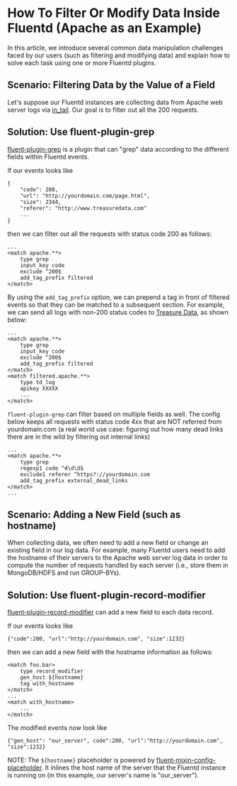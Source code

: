 # How To Filter Or Modify Data Inside Fluentd (Apache as an Example)

In this article, we introduce several common data manipulation challenges faced by our users (such as filtering and modifying data) and explain how to solve each task using one or more Fluentd plugins.

## Scenario: Filtering Data by the Value of a Field

Let's suppose our Fluentd instances are collecting data from Apache web server logs via [in_tail](in_tail). Our goal is to filter out all the 200 requests.

## Solution: Use fluent-plugin-grep

[fluent-plugin-grep](https://github.com/sonots/fluent-plugin-grep) is a plugin that can "grep" data according to the different fields within Fluentd events.

If our events looks like

    
    {
        "code": 200,
        "url": "http://yourdomain.com/page.html",
        "size": 2344,
        "referer": "http://www.treasuredata.com"
        ...
    }

then we can filter out all the requests with status code 200 as follows:

    
    ...
    <match apache.**>
        type grep
        input_key code
        exclude ^200$
        add_tag_prefix filtered
    </match>

By using the `add_tag_prefix` option, we can prepend a tag in front of filtered events so that they can be matched to a subsequent section. For example, we can send all logs with non-200 status codes to [Treasure Data](http://www.treasuredata.com), as shown below:

    
    ...
    <match apache.**>
        type grep
        input_key code
        exclude ^200$
        add_tag_prefix filtered
    </match>
    <match filtered.apache.**>
        type td_log
        apikey XXXXX
        ...
    </match>

`fluent-plugin-grep` can filter based on multiple fields as well. The config below keeps all requests with status code 4xx that are NOT referred from yourdomain.com (a real world use case: figuring out how many dead links there are in the wild by filtering out internal links)

    
    ...
    <match apache.**>
        type grep
        regexp1 code ^4\d\d$
        exclude1 referer ^https?://yourdomain.com
        add_tag_prefix external_dead_links
    </match>
    ...

## Scenario: Adding a New Field (such as hostname)

When collecting data, we often need to add a new field or change an existing field in our log data. For example, many Fluentd users need to add the hostname of their servers to the Apache web server log data in order to compute the number of requests handled by each server (i.e., store them in MongoDB/HDFS and run GROUP-BYs).

## Solution: Use fluent-plugin-record-modifier

[fluent-plugin-record-modifier](https://github.com/repeatedly/fluent-plugin-record-modifier) can add a new field to each data record.
    
If our events looks like

    {"code":200, "url":"http://yourdomain.com", "size":1232}

then we can add a new field with the hostname information as follows:

    
    <match foo.bar>
        type record_modifier
        gen_host ${hostname}
        tag with_hostname
    </match>
    ...
    <match with_hostname>
        ...
    </match>

The modified events now look like

    {"gen_host": "our_server", code":200, "url":"http://yourdomain.com", "size":1232}

NOTE: The `${hostname}` placeholder is powered by [fluent-mixin-config-placeholder](https://github.com/tagomoris/fluent-mixin-config-placeholders). It inlines the host name of the server that the Fluentd instance is running on (in this example, our server's name is "our_server").
